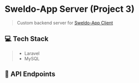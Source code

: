 # Sweldo-App Server (Project 3)
> Custom backend server for [Sweldo-App Client](https://github.com/PrgDominique/sweldo-app-frontend)

## 💻 Tech Stack
> - Laravel
> - MySQL

## 🚀 API Endpoints
